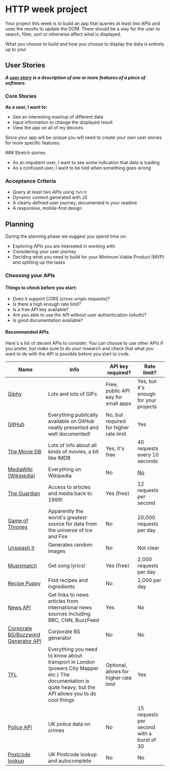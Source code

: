 # HTTP week project

Your project this week is to build an app that queries at least _two_ APIs and uses the results to update the DOM. There should be a way for the user to search, filter, sort or otherwise affect what is displayed.

What you choose to build and how you choose to display the data is entirely up to you!

## User Stories

_**A [user story](https://www.visual-paradigm.com/guide/agile-software-development/what-is-user-story/) is a description of one or more features of a piece of software.**_

### Core Stories

**As a user, I want to:**

- See an interesting mashup of different data
- Input information to change the displayed result
- View the app on all of my devices

Since your app will be unique you will need to create your own user stories for more specific features.

### Stretch stories

- As an impatient user, I want to see some indication that data is loading
- As a confused user, I want to be told when something goes wrong

### Acceptance Criteria

- Query at least two APIs using `fetch`
- Dynamic content generated with JS
- A clearly defined user journey, documented in your readme
- A responsive, mobile-first design

## Planning

During the planning phase we suggest you spend time on:

- Exploring APIs you are interested in working with
- Considering your user journey
- Deciding what you need to build for your Minimum Viable Product (MVP) and splitting up the tasks

### Choosing your APIs

#### Things to check before you start:

- Does it support CORS (cross-origin requests)?
- Is there a high enough rate limit?
- Is a free API key available?
- Are you able to use the API without user authentication (oAuth)?
- Is good documentation available?

#### Recommended APIs

Here's a list of decent APIs to consider. You can choose to use other APIs if you prefer, but make sure to do your research and check that what you want to do with the API is possible before you start to code.

| Name                                                                                               | Info                                                                                                                                                       | API key required?                      | Rate limit?                                                      |
| -------------------------------------------------------------------------------------------------- | ---------------------------------------------------------------------------------------------------------------------------------------------------------- | -------------------------------------- | ---------------------------------------------------------------- |
| [Giphy](https://api.giphy.com/)                                                                    | Lots and lots of GIFs                                                                                                                                      | Free, public API key for small apps    | Yes, but it's enough for your projects                           |
| [GitHub](https://developer.github.com/v3/)                                                         | Everything publically available on GitHub neatly presented and well documented!                                                                            | No, but required for higher rate limit | Yes                                                              |
| [The Movie DB](https://www.themoviedb.org/documentation/api)                                       | Lots of info about all kinds of movies, a bit like IMDB                                                                                                    | Yes, it's free                         | 40 requests every 10 seconds                                     |
| [MediaWiki (Wikipedia)](https://www.mediawiki.org/wiki/API:Main_page)                              | Everything on Wikipedia                                                                                                                                    | No                                     | [No](https://www.mediawiki.org/wiki/API:Etiquette#Request_limit) |
| [The Guardian](http://open-platform.theguardian.com/)                                              | Access to articles and media back to 1999!                                                                                                                 | Yes (free)                             | 12 requests per second                                           |
| [Game of Thrones](https://anapioficeandfire.com/)                                                  | Apparently the world's greatest source for data from the universe of Ice and Fire                                                                          | No                                     | 20,000 requests per day                                          |
| [Unsplash it](https://unsplash.it/)                                                                | Generates random images                                                                                                                                    | No                                     | Not clear                                                        |
| [Musixmatch](https://developer.musixmatch.com/documentation)                                       | Get song lyrics!                                                                                                                                           | Yes (free)                             | 2,000 requests per day                                           |
| [Recipe Puppy](http://www.recipepuppy.com/about/api/)                                              | Find recipes and ingredients                                                                                                                               | No                                     | 1,000 per day                                                    |
| [News API](https://newsapi.org/#documentation)                                                     | Get links to news articles from international news sources including BBC, CNN, BuzzFeed                                                                    | Yes                                    | No                                                               |
| [Corporate BS/Buzzword Generator API](https://github.com/sameerkumar18/corporate-bs-generator-api) | Corporate BS generator                                                                                                                                     | No                                     | No                                                               |
| [TFL](https://api-portal.tfl.gov.uk/docs)                                                          | Everything you need to know about transport in London (powers City Mapper etc.) The documentation is quite heavy, but the API allows you to do cool things | Optional, allows for higher rate limit | Yes                                                              |
| [Police API ](https://data.police.uk/docs/)                                                        | UK police data on crimes                                                                                                                                   | No                                     | 15 requests per second with a burst of 30                        |
| [Postcode lookup](https://postcodes.io/)                                                           | UK Postcode lookup and autocomplete                                                                                                                        | No                                     | No                                                               |
